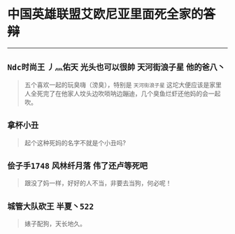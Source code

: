 # 中国英雄联盟艾欧尼亚里面死全家的~~答辩~~

---

## `Ndc时尚王` `丿灬佑天` `光头也可以很帥` `天河街浪子星` `他的爸八丶`
> 五个喜欢一起的玩臭嗨（滂臭），特别是 `天河街浪子星` 这坨大便应该是家里人全死完了在他家人坟头边吹唢呐边蹦迪，几个臭鱼烂虾还他妈的会一起吹。

## `拿杯小丑`
> 起个这种死妈的名字不就是个小丑吗?

## `侩子手1748` `风林纤月落` `伟了还卢等死吧`
> 跟没了妈一样，好好的人不当，非要去当狗，何必呢！

## `城管大队砍王` `半夏丶522`
> 婊子配狗，天长地久。
